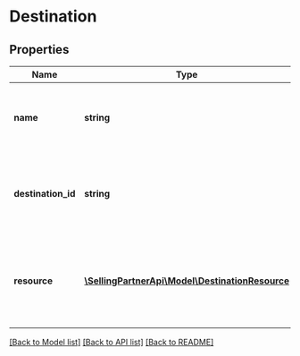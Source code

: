 # Destination

## Properties
Name | Type | Description | Notes
------------ | ------------- | ------------- | -------------
**name** | **string** | The developer-defined name for this destination. | 
**destination_id** | **string** | The destination identifier generated when you created the destination. | 
**resource** | [**\SellingPartnerApi\Model\DestinationResource**](DestinationResource.md) | The resource that will receive notifications associated with this destination. | 

[[Back to Model list]](../README.md#documentation-for-models) [[Back to API list]](../README.md#documentation-for-api-endpoints) [[Back to README]](../README.md)


